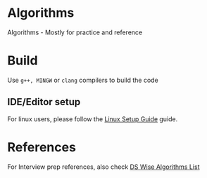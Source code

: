 # Algorithms
Algorithms - Mostly for practice and reference

# Build
Use ```g++, MINGW``` or ```clang``` compilers to build the code

## IDE/Editor setup

For linux users, please follow the [Linux Setup Guide](LINUX_SETUP.md) guide.

# References

For Interview prep references, also check [DS Wise Algorithms List](./interview_prep/Algorithms.md)